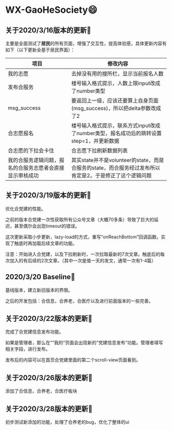 # WX-GaoHeSociety:smile:

## 关于2020/3/16版本的更新:arrow_down_small:

主要是全面测试了**居民**的所有页面，增强了交互性，提高体验感，具体更新内容有如下（以下更新全基于居民界面）：

| 项目                                                     | 修改内容                                                     |
| -------------------------------------------------------- | ------------------------------------------------------------ |
| 我的志愿                                                 | 去掉没有用的搜所栏，显示当前报名人数                         |
| 发布合服务                                               | 楼号输入格式提示，人数上限input改成了number类型              |
| msg_success                                              | 要返回上一级，应该还要算上自身页面(msg_success)，所以把delta参数改成了2 |
| 合志愿报名                                               | 楼号输入格式提示，联系方式input改成了number类型，报名成功后的跳转设置step=1，并更新数据 |
| 合志愿的下拉会卡住                                       | 合志愿下拉刷新数据列表                                       |
| 我的合服务逻辑问题，报名的合服务志愿者会直接显示审核成功 | 其实state并不是volunteer的state，而是合服务的state，而合服务经过发布所以肯定是2。于是修正了这个逻辑问题 |



## 关于2020/3/19版本的更新:arrow_down_small:

优化合党建的性能。

之前的版本合党建一次性获取所有公众号文章（大概70多条）导致了巨大的延迟，甚至偶尔会出现timeout的错误。

这次更新采取小步更新，lazy-load的方式，重写“onReachBottom”回调函数。实现了触底时再加载后续文章的功能。

注意：开始进入合党建，以及下拉刷新时，一次拉取最新的7次文章。触底后的每次加入的有后续的2次文章。（其中一次是值一天的发文，通常一次有1-4篇）

## 2020/3/20 Baseline:dart:

基线版本，建立新旧版本的界限。

之后的开发包括：合信息，合养老，合医疗以及进行前面版本的一些完善。



## 关于2020/3/22版本的更新:arrow_down_small:

完成了合党建信息发布功能。

如果是管理者，那么在“”我的“页面会出现新的”党建信息发布“功能。管理者填写相关字段，进行发布。

发布后的内容可以在首页合党建里面的第二个scroll-view页面看到。



## 关于2020/3/26版本的更新:arrow_down_small:

添加了合信息，合养老，合医疗板块



## 关于2020/3/28版本的更新:arrow_down_small:

初步测试新添加的功能，处理了合养老的bug，优化了整体的ui